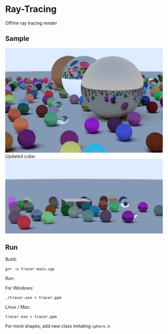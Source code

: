 # Ray-Tracing
Offline ray tracing render
## Sample

![render](./output_images/render.bmp)
Updated cube:
![cube9](./output_images/cube9.png)
## Run

Build:

```shell
g++ -o tracer main.cpp
```

Run:

For Windows:

```shell
./tracer.exe > tracer.ppm
```

Linux / Mac:

```shell
tracer.exe > tracer.ppm
```

For more shapes, add new class imitating `sphere.h`
